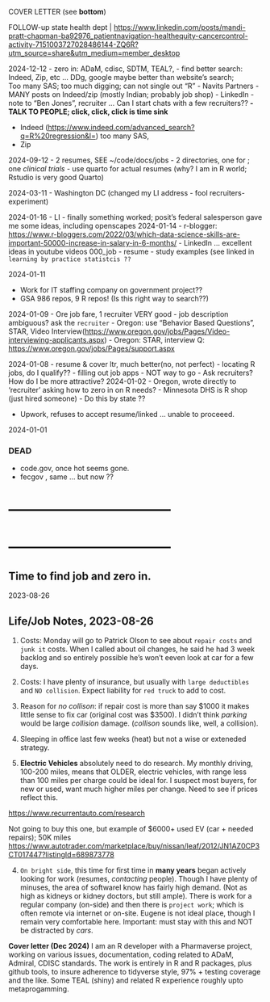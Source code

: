 

COVER LETTER (see **bottom**)

FOLLOW-up state health dept \|
<https://www.linkedin.com/posts/mandi-pratt-chapman-ba92976_patientnavigation-healthequity-cancercontrol-activity-7151003727028486144-ZQ6R?utm_source=share&utm_medium=member_desktop>

2024-12-12 - zero in: ADaM, cdisc, SDTM, TEAL?, - find better search:
Indeed, Zip, etc … DDg, google maybe better than website’s search;  
Too many SAS; too much digging; can not single out “R” - Navits
Partners - MANY posts on Indeed/zip (mostly Indian; probably job shop) -
LinkedIn - note to “Ben Jones”, recruiter … Can I start chats with a few
recruiters?? **- TALK TO PEOPLE; click, click, click is time sink**

- Indeed (https://www.indeed.com/advanced_search?q=R%20regression&l=)
  too many SAS,
- Zip

2024-09-12 - 2 resumes, SEE ~/code/docs/jobs - 2 directories, one for ;
one *clinical trials* - use quarto for actual resumes (why? I am in R
world; Rstudio is very good Quarto)

2024-03-11 - Washington DC (changed my LI address - fool recruiters-
experiment)

2024-01-16 - LI - finally something worked; posit’s federal salesperson
gave me some ideas, including openscapes 2024-01-14 - r-blogger:
https://www.r-bloggers.com/2022/03/which-data-science-skills-are-important-50000-increase-in-salary-in-6-months/ -
LinkedIn … excellent ideas in youtube videos 000_job - resume - study
examples (see linked in `learning by practice statistcis ??`

2024-01-11

- Work for IT staffing company on government project??
- GSA 986 repos, 9 R repos! (Is this right way to search??)

2024-01-09 - Ore job fare, 1 recruiter VERY good - job description
ambiguous? ask the `recruiter` - Oregon: use “Behavior Based Questions”,
STAR, Video
Interview(https://www.oregon.gov/jobs/Pages/Video-interviewing-applicants.aspx) -
Oregon: STAR, interview Q:
https://www.oregon.gov/jobs/Pages/support.aspx

2024-01-08 - resume & cover ltr, much better(no, not perfect) - locating
R jobs, do I qualify?? - filling out job apps - NOT way to go - Ask
recruiters? How do I be more attractive? 2024-01-02 - Oregon, wrote
directly to ‘recruiter’ asking how to zero in on R needs? - Minnesota
DHS is R shop (just hired someone) - Do this by state ??  
- Upwork, refuses to accept resume/linked … unable to proceeed.

2024-01-01

### DEAD

- code.gov, once hot seems gone.
- fecgov , same … but now ??

# ———————————–

# ———————————–

## Time to find job and zero in.

2023-08-26

## Life/Job Notes, 2023-08-26

1.  Costs: Monday will go to Patrick Olson to see about `repair costs`
    and `junk it` costs. When I called about oil changes, he said he had
    3 week backlog and so entirely possible he’s won’t eeven look at car
    for a few days.

2.  Costs: I have plenty of insurance, but usually with
    `large deductibles` and `NO collision`. Expect liability for
    `red truck` to add to cost.

3.  Reason for *no collison*: if repair cost is more than say \$1000 it
    makes little sense to fix car (original cost was \$3500). I didn’t
    think *parking* would be large *collision* damage. (*collison*
    sounds like, well, a collision).

4.  Sleeping in office last few weeks (heat) but not a wise or exteneded
    strategy.

5.  **Electric Vehicles** absolutely need to do research. My monthly
    driving, 100-200 miles, means that OLDER, electric vehicles, with
    range less than 100 miles per charge could be ideal for. I suspect
    most buyers, for new or used, want much higher miles per change.
    Need to see if prices reflect this.

<https://www.recurrentauto.com/research>

Not going to buy this one, but example of \$6000+ used EV (car + needed
repairs); 50K miles
<https://www.autotrader.com/marketplace/buy/nissan/leaf/2012/JN1AZ0CP3CT017447?listingId=689873778>

4.  `On bright side`, this time for first time in **many years** began
    actively looking for work (resumes, *contacting* people). Though I
    have plenty of minuses, the area of softwareI know has fairly high
    demand. (Not as high as kidneys or kidney doctors, but still ample).
    There is work for a regular company (on-side) and then there is
    `project work`; which is often remote via internet or on-site.
    Eugene is not ideal place, though I remain very comfortable here.
    Important: must stay with this and NOT be distracted by *cars*.

**Cover letter (Dec 2024)** I am an R developer with a Pharmaverse
project, working on various issues, documentation, coding related to
ADaM, Admiral, CDISC standards. The work is entirely in R and R
packages, plus github tools, to insure adherence to tidyverse style,
97% + testing coverage and the like. Some TEAL (shiny) and related R
experience roughly upto metaprogamming.
